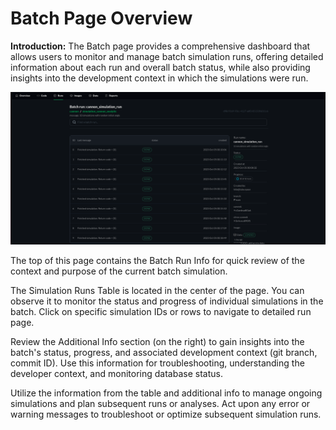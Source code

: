 # Batch Page Overview

**Introduction:**
The Batch page provides a comprehensive dashboard that allows users to monitor and manage batch simulation runs, offering detailed information about each run and overall batch status, while also providing insights into the development context in which the simulations were run.

![png](img/batch0.png "Batch page overview")

The top of this page contains the Batch Run Info for quick review of the context and purpose of the current batch simulation.

The Simulation Runs Table is located in the center of the page. You can observe it to monitor the status and progress of individual simulations in the batch. Click on specific simulation IDs or rows to navigate to detailed run page.

Review the Additional Info section (on the right) to gain insights into the batch's status, progress, and associated development context (git branch, commit ID).
Use this information for troubleshooting, understanding the developer context, and monitoring database status.

Utilize the information from the table and additional info to manage ongoing simulations and plan subsequent runs or analyses. Act upon any error or warning messages to troubleshoot or optimize subsequent simulation runs.